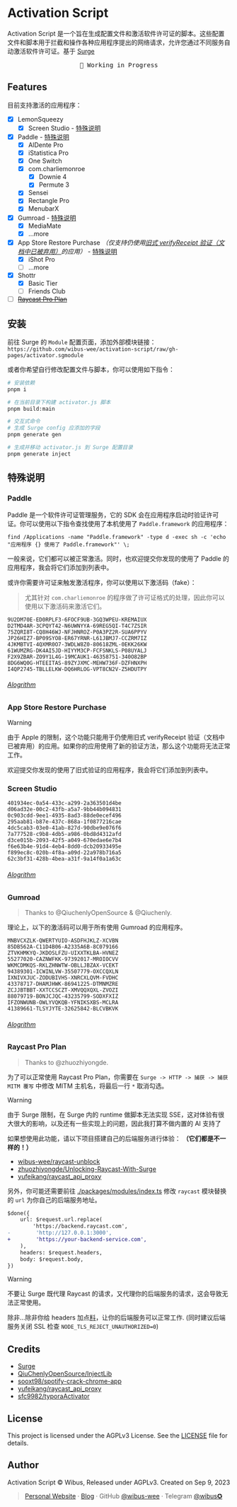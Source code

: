 # Activation Script

Activation Script 是一个旨在生成配置文件和激活软件许可证的脚本。这些配置文件和脚本用于拦截和操作各种应用程序提出的网络请求，允许您通过不同服务自动激活软件许可证。基于 [Surge](https://nssurge.com/)

<pre align="center">
🧪 Working in Progress
</pre>

## Features

目前支持激活的应用程序：

-   [x] LemonSqueezy
    -   [x] Screen Studio - [特殊说明](#screen-studio)
-   [x] Paddle - [特殊说明](#paddle)
    -   [x] AlDente Pro
    -   [x] iStatistica Pro
    -   [x] One Switch
    -   [x] com.charliemonroe
        -   [x] Downie 4
        -   [x] Permute 3
    -   [x] Sensei
    -   [x] Rectangle Pro
    -   [x] MenubarX
-   [x] Gumroad - [特殊说明](#gumroad)
    -   [x] MediaMate
    -   [x] ...more
-   [x] App Store Restore Purchase *（仅支持仍使用[旧式 verifyReceipt 验证（文档中已被弃用）](https://developer.apple.com/documentation/appstorereceipts/verifyreceipt)的应用）* - [特殊说明](#app-store-restore-purchase)
    -   [x] iShot Pro
    -   [ ] ...more
-   [x] Shottr
    -   [x] Basic Tier
    -   [ ] Friends Club
-   [ ] [~~Raycast Pro Plan~~]((#raycast-pro-plan))

## 安装

前往 Surge 的 `Module` 配置页面，添加外部模块链接：`https://github.com/wibus-wee/activation-script/raw/gh-pages/activator.sgmodule`

或者你希望自行修改配置文件与脚本，你可以使用如下指令：

```bash
# 安装依赖
pnpm i

# 在当前目录下构建 activator.js 脚本
pnpm build:main

# 交互式命令
# 生成 Surge config 应添加的字段
pnpm generate gen

# 生成并移动 activator.js 到 Surge 配置目录
pnpm generate inject
```

## 特殊说明

### Paddle

Paddle 是一个软件许可证管理服务，它的 SDK 会在应用程序启动时验证许可证。你可以使用以下指令查找使用了本机使用了 `Paddle.framework` 的应用程序：

```shell
find /Applications -name "Paddle.framework" -type d -exec sh -c 'echo "应用程序 {} 使用了 Paddle.framework"' \;
```

一般来说，它们都可以被正常激活。同时，也欢迎提交你发现的使用了 Paddle 的应用程序，我会将它们添加到列表中。

或许你需要许可证来触发激活程序，你可以使用以下激活码（fake）：

> 尤其针对 `com.charliemonroe` 的程序做了许可证格式的处理，因此你可以使用以下激活码来激活它们。

```
9U2DM70E-ED0RPLF3-6FOCF9UB-3GQ3WPEU-KREMAIUX
D2TMD4AR-3CPQYT42-N6UWNYYA-69REG5QI-T4C7ZSIR
75ZQRI8T-CQ8H46WJ-NFJHNROZ-P0A3PZ2R-SUA6PPYV
JP26HIZ7-BP09SYO8-ER67YRNR-L61JBMJ7-CCZRM7IZ
4JKMBTVI-4QXMR0O7-3WDLW8Z0-80618ZML-0EKK26KW
61WUMZRG-DK4AI5JD-HIYYM3CP-FCFSNKLS-P08UYALJ
F2X9ZBAR-ZO9Y1L4G-19MCAUK1-46358751-340O82BP
8DG6WQ0G-HTEEITAS-89ZYJXMC-MEHW736F-DZFHNXPH
I4QP2745-TBLLELKW-DQ6HRLOG-VPT8CN2V-Z5HDUTPY
```

###### [Alogrithm](./packages/modules/paddle/alogrithm/gen.ts)

### App Store Restore Purchase

> [!WARNING]
> 由于 Apple 的限制，这个功能只能用于仍使用旧式 verifyReceipt 验证（文档中已被弃用）的应用。如果你的应用使用了新的验证方法，那么这个功能将无法正常工作。

欢迎提交你发现的使用了旧式验证的应用程序，我会将它们添加到列表中。

### Screen Studio

```
401934ec-0a54-433c-a299-2a363501d4be
d06ad32e-00c2-43fb-a5a7-9bb44b094831
0c903cdd-9ee1-4935-8ad3-88de0ecef496
295aab81-b87e-437c-868a-1f0877216cae
4dc5cab3-03e0-41ab-827d-90dbe9e076f6
7a777528-c9b8-4db5-a986-0bd8d4312afd
d3ce015b-2093-42f5-a049-670edae6e7b4
f6e63b4e-91d4-4eb4-8dd0-dcb20933495e
f899ec8c-020b-4f8a-a09d-22a978b716a5
62c3bf31-428b-4bea-a31f-9a14f0a1a63c
```

###### [Alogrithm](./packages/modules/lemon-squeezy/alogrithm/screen-studio.ts)

### Gumroad

> Thanks to @QiuchenlyOpenSource & @Qiuchenly.

理论上，以下的激活码可以用于所有使用 Gumroad 的应用程序。

```
MNBVCXZLK-QWERTYUIO-ASDFHJKLZ-XCVBN
85DB562A-C11D4B06-A2335A6B-8C079166
ZTVKHMKYQ-JKDOSLFZU-UIXXTKLBA-HVNEZ
55277020-CAZNWFKK-97392017-MROIOCVV
WKMCDMKQS-RKLZHNWTW-OBLLJBZAX-VCEKT
94389301-ICWINLVW-35507779-OXCCQXLN
IXNIVXJUC-ZODUBIVHS-XNRCXLQVM-FVDHC
43378717-DHAMJHWK-86941225-DTMNMZRE
ZCJJBTBBT-XXTCCSCZT-XMVQQXQXL-ZVOZI
88079719-BONJCJQC-43235799-SODXFXIZ
IFZONWUNB-OWLYVQKQB-YFNIKSXBS-MCLRA
41389661-TLSYJYTE-32625842-BLCVBKVK
```

###### [Alogrithm](./packages/modules/gumroad/alogrithm/index.ts)

### Raycast Pro Plan

> Thanks to @zhuozhiyongde.

为了可以正常使用 Raycast Pro Plan，你需要在 `Surge -> HTTP -> 捕获 -> 捕获 MITM 覆写` 中修改 MITM 主机名，将最后一行 `*` 取消勾选。

> [!WARNING]
> 由于 Surge 限制，在 Surge 内的 runtime 做脚本无法实现 SSE，这对体验有很大很大的影响，以及还有一些实现上的问题，因此我打算不做内置的 AI 支持了

如果想使用此功能，请以下项目搭建自己的后端服务进行体验： **（它们都是不一样的！）**

-   [wibus-wee/raycast-unblock](https://github.com/wibus-wee/raycast-unblock)
-   [zhuozhiyongde/Unlocking-Raycast-With-Surge](https://github.com/zhuozhiyongde/Unlocking-Raycast-With-Surge)
-   [yufeikang/raycast_api_proxy](https://github.com/yufeikang/raycast_api_proxy)

另外，你可能还需要前往 [./packages/modules/index.ts](./packages/modules/index.ts) 修改 `raycast` 模块替换的 `url` 为你自己的后端服务地址。

```diff
$done({
    url: $request.url.replace(
        'https://backend.raycast.com',
-        'http://127.0.0.1:3000',
+        'https://your-backend-service.com',
    ),
    headers: $request.headers,
    body: $request.body,
})
```

> [!WARNING]
> 不要让 Surge 既代理 Raycast 的请求，又代理你的后端服务的请求，这会导致无法正常使用。
>
> 除非...除非你给 headers 加点[料](./src/modules/index.ts#L70)，让你的后端服务可以正常工作. (同时建议后端服务关闭 SSL 检查 `NODE_TLS_REJECT_UNAUTHORIZED=0`)

## Credits

-   [Surge](https://nssurge.com/)
-   [QiuChenlyOpenSource/InjectLib](https://github.com/QiuChenlyOpenSource/InjectLib)
-   [sooxt98/spotify-crack-chrome-app](https://github.com/sooxt98/spotify-crack-chrome-app)
-   [yufeikang/raycast_api_proxy](https://github.com/yufeikang/raycast_api_proxy)
-   [sfc9982/typoraActivator](https://github.com/sfc9982/typoraActivator)

## License

This project is licensed under the AGPLv3 License. See the [LICENSE](LICENSE) file for details.

## Author

Activation Script © Wibus, Released under AGPLv3. Created on Sep 9, 2023

> [Personal Website](http://wibus.ren/) · [Blog](https://blog.wibus.ren/) · GitHub [@wibus-wee](https://github.com/wibus-wee/) · Telegram [@wibus✪](https://t.me/wibus_wee)
